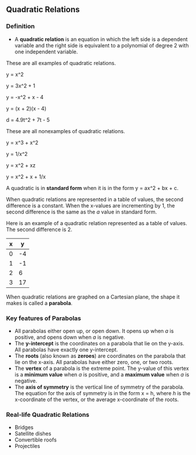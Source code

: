Quadratic Relations
-------

### Definition

* A **quadratic relation** is an equation in which the left side is a dependent variable and the right side is equivalent to a polynomial of degree 2 with one independent variable.

These are all examples of quadratic relations.

y = x^2

y = 3x^2 + 1

y = -x^2 + x - 4

y = (x + 2)(x - 4)

d = 4.9t^2 + 7t - 5

These are all nonexamples of quadratic relations.

y = x^3 + x^2 

y = 1/x^2

y = x^2 + xz

y = x^2 + x + 1/x


A quadratic is in **standard form** when it is in the form y = ax^2 + bx + c.

When quadratic relations are represented in a table of values, the second difference is a constant. When the x-values are incrementing by 1, the second difference is the same as the *a* value in standard form.

Here is an example of a quadratic relation represented as a table of values. The second difference is 2.

| x | y |
| --- | --- |
| 0 | -4 |
| 1 | -1 |
| 2 | 6 |
| 3 | 17 |

When quadratic relations are graphed on a Cartesian plane, the shape it makes is called a **parabola**.


### Key features of Parabolas 
* All parabolas either open up, or open down. It opens up when *a* is positive, and opens down when *a* is negative.
* The **y-intercept** is the coordinates on a parabola that lie on the y-axis. All parabolas have exactly one y-intercept.
* The **roots** (also known as **zeroes**) are coordinates on the parabola that lie on the x-axis. All parabolas have either zero, one, or two roots. 
* The **vertex** of a parabola is the extreme point. The y-value of this vertex is a **minimum value** when *a* is positive, and a **maximum value** when *a* is negative. 
* The **axis of symmetry** is the vertical line of symmetry of the parabola. The equation for the axis of symmetry is in the form x = h, where *h* is the x-coordinate of the vertex, or the average x-coordinate of the roots.


### Real-life Quadratic Relations
* Bridges
* Satellite dishes
* Convertible roofs
* Projectiles
